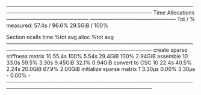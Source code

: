 ─────────────────────────────────────────────────────────────────────────────────────────
                                                 Time                   Allocations
                                         ──────────────────────   ───────────────────────
            Tot / % measured:                 57.4s / 96.6%           29.5GiB / 100%

Section                          ncalls     time   %tot     avg     alloc   %tot      avg
─────────────────────────────────────────────────────────────────────────────────────────
create sparse stiffness matrix       10    55.4s   100%   5.54s   29.4GiB  100%   2.94GiB
  assemble                           10    33.0s  59.5%   3.30s   9.45GiB  32.1%  0.94GiB
  convert to CSC                     10    22.4s  40.5%   2.24s   20.0GiB  67.9%  2.00GiB
initialize sparse matrix              1   3.30μs  0.00%  3.30μs         -  0.00%        -
─────────────────────────────────────────────────────────────────────────────────────────
